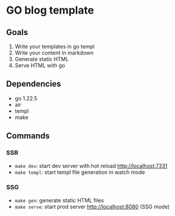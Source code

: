 # GO blog template

## Goals

1. Write your templates in go templ
2. Write your content in markdown
3. Generate static HTML
4. Serve HTML with go

## Dependencies

- go 1.22.5
- air
- templ
- make

## Commands

### SSR

- `make dev`: start dev server with hot reload [http://localhost:7331](http://localhost:7331)
- `make templ`: start templ file generation in watch mode

### SSG

- `make gen`: generate static HTML files
- `make serve`: start prod server [http://localhost:8080](http://localhost:8080) (SSG mode)
